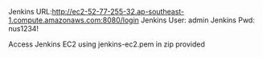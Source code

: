 Jenkins URL:http://ec2-52-77-255-32.ap-southeast-1.compute.amazonaws.com:8080/login
Jenkins User: admin
Jenkins Pwd: nus1234!

Access Jenkins EC2 using jenkins-ec2.pem in zip provided
